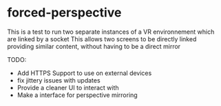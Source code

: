 # forced-perspective

This is a test to run two separate instances of a VR environnement which are linked by a socket
This allows two screens to be directly linked providing similar content, without having to be a direct mirror

TODO:

- Add HTTPS Support to use on external devices
- fix jittery issues with updates
- Provide a cleaner UI to interact with
- Make a interface for perspective mirroring
